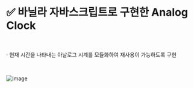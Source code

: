 # ✅ 바닐라 자바스크립트로 구현한 Analog Clock

<br />

· 현재 시간을 나타내는 아날로그 시계를 모듈화하여 재사용이 가능하도록 구현

<br />

![image](https://github.com/bananashow/analog-clock/assets/85798544/21f01a3c-7247-418a-93ce-db91fe2141cc)

